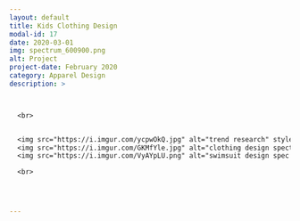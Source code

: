 ```yaml
---
layout: default
title: Kids Clothing Design
modal-id: 17
date: 2020-03-01
img: spectrum_600900.png
alt: Project
project-date: February 2020
category: Apparel Design
description: >



  <br>


  <img src="https://i.imgur.com/ycpwOkQ.jpg" alt="trend research" style="width: 100%;"/>
  <img src="https://i.imgur.com/GKMfYle.jpg" alt="clothing design spectrum" style="width: 100%;"/>
  <img src="https://i.imgur.com/VyAYpLU.png" alt="swimsuit design spec page" style="width: 100%;"/>

  <br>




---
```

